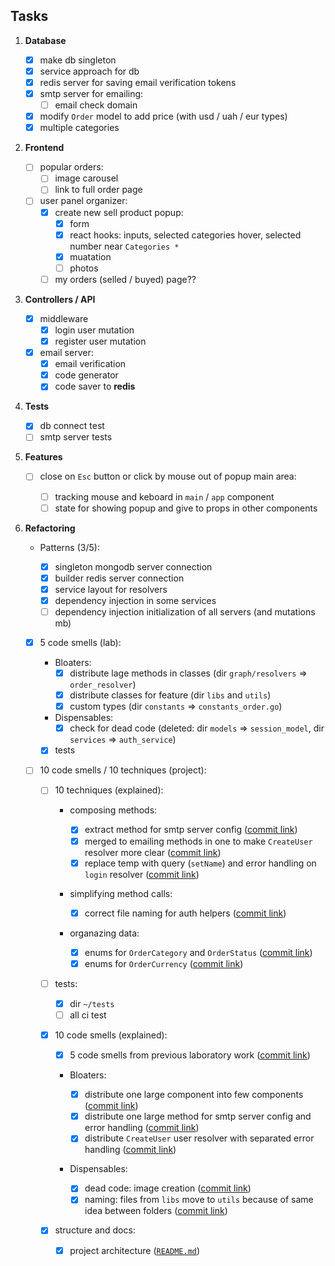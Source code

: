 ## Tasks

1. **Database**

   - [x] make db singleton
   - [x] service approach for db
   - [x] redis server for saving email verification tokens
   - [x] smtp server for emailing:
     - [ ] email check domain
   - [x] modify `Order` model to add price (with usd / uah / eur types)
   - [x] multiple categories

2. **Frontend**

   - [ ] popular orders:
     - [ ] image carousel
     - [ ] link to full order page
   - [ ] user panel organizer:
     - [x] create new sell product popup:
       - [x] form
       - [x] react hooks: inputs, selected categories hover, selected number near `Categories *`
       - [x] muatation
       - [ ] photos
     - [ ] my orders (selled / buyed) page??

3. **Controllers / API**

   - [x] middleware
     - [x] login user mutation
     - [x] register user mutation
   - [x] email server:
     - [x] email verification
     - [x] code generator
     - [x] code saver to **redis**

4. **Tests**

   - [x] db connect test
   - [ ] smtp server tests

5. **Features**

   - [ ] close on `Esc` button or click by mouse out of popup main area:

     - [ ] tracking mouse and keboard in `main` / `app` component
     - [ ] state for showing popup and give to props in other components

6. **Refactoring**

   - Patterns (3/5):

     - [x] singleton mongodb server connection
     - [x] builder redis server connection
     - [x] service layout for resolvers
     - [x] dependency injection in some services
     - [ ] dependency injection initialization of all servers (and mutations mb)

   - [x] 5 code smells (lab):

     - Bloaters:
       - [x] distribute lage methods in classes (dir `graph/resolvers` => `order_resolver`)
       - [x] distribute classes for feature (dir `libs` and `utils`)
       - [x] custom types (dir `constants` => `constants_order.go`)
     - Dispensables:
       - [x] check for dead code (deleted: dir `models` => `session_model`, dir `services` => `auth_service`)
     - [x] tests

   - [ ] 10 code smells / 10 techniques (project):

     - [ ] 10 techniques (explained):

       - composing methods:

         - [x] extract method for smtp server config ([commit link](https://github.com/plxgwalker/e-commerce/commit/fa1b89e05d0cdee69b3a6e34dc1b4e423049647c))
         - [x] merged to emailing methods in one to make `CreateUser` resolver more clear ([commit link](https://github.com/plxgwalker/e-commerce/commit/5239f1c8d3a0c0d7079d06e405c02f79e1d0a37f))
         - [x] replace temp with query (`setName`) and error handling on `login` resolver ([commit link](https://github.com/plxgwalker/e-commerce/commit/f88643a67fb44981f8adf2b467c554e237085538))

       - simplifying method calls:

         - [x] correct file naming for auth helpers ([commit link](https://github.com/plxgwalker/e-commerce/commit/547479e026a0225e72d9f3dfaeea51fbd82e530e))

       - organazing data:

         - [x] enums for `OrderCategory` and `OrderStatus` ([commit link](https://github.com/plxgwalker/e-commerce/commit/9efd1bea00fa5adec70b12392e491815e5e5417f))
         - [x] enums for `OrderCurrency` ([commit link](https://github.com/plxgwalker/e-commerce/commit/f4bffc7fcc19a38d3299e1f0558b8395772b9ef0))

     - [ ] tests:

       - [x] dir `~/tests`
       - [ ] all ci test

     - [x] 10 code smells (explained):

       - [x] 5 code smells from previous laboratory work ([commit link](<https://github.com/plxgwalker/e-commerce/blob/main/tasks.md#:~:text=5%20code%20smells%20(lab)%3A>))

       - Bloaters:

         - [x] distribute one large component into few components ([commit link](https://github.com/plxgwalker/e-commerce/commit/30a1858e71d30ca8d78d55aac9684c35de8ed2fa))
         - [x] distribute one large method for smtp server config and error handling ([commit link](https://github.com/plxgwalker/e-commerce/commit/fa1b89e05d0cdee69b3a6e34dc1b4e423049647c))
         - [x] distribute `CreateUser` user resolver with separated error handling ([commit link](https://github.com/plxgwalker/e-commerce/commit/5239f1c8d3a0c0d7079d06e405c02f79e1d0a37f))

       - Dispensables:
         - [x] dead code: image creation ([commit link](https://github.com/plxgwalker/e-commerce/commit/691be520bccf5c0374979bce5fc8d68f6126051e))
         - [x] naming: files from `libs` move to `utils` because of same idea between folders ([commit link](https://github.com/plxgwalker/e-commerce/commit/66df879ac5a835f47e34632f8805bb89437a0f22))

     - [x] structure and docs:
       - [x] project architecture ([`README.md`](https://github.com/plxgwalker/e-commerce/blob/main/README.md))
